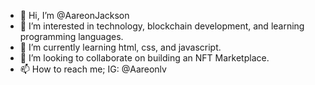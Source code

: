- 👋 Hi, I’m @AareonJackson
- 👀 I’m interested in technology, blockchain development, and learning programming languages.
- 🌱 I’m currently learning html, css, and javascript.
- 💞️ I’m looking to collaborate on building an NFT Marketplace. 
- 📫 How to reach me; IG: @Aareonlv

<!---
AareonJackson/AareonJackson is a ✨ special individual that is hard-working and eager to learn new skills.
--->
